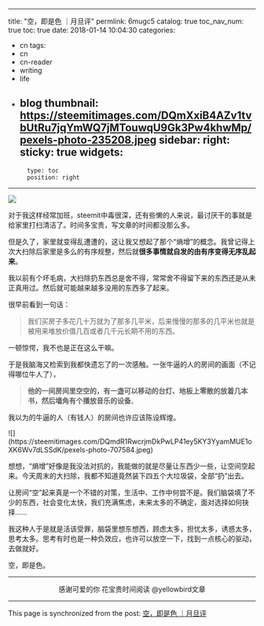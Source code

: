 
---
title: "空，即是色 ｜月旦评"
permlink: 6mugc5
catalog: true
toc_nav_num: true
toc: true
date: 2018-01-14 10:04:30
categories:
- cn
tags:
- cn
- cn-reader
- writing
- life
- blog
thumbnail: https://steemitimages.com/DQmXxiB4AZv1tvbUtRu7jqYmWQ7jMTouwqU9Gk3Pw4khwMp/pexels-photo-235208.jpeg
sidebar:
    right:
        sticky: true
widgets:
    -
        type: toc
        position: right
---


![](https://steemitimages.com/DQmXxiB4AZv1tvbUtRu7jqYmWQ7jMTouwqU9Gk3Pw4khwMp/pexels-photo-235208.jpeg)

对于我这样经常加班，steemit中毒很深，还有些懒的人来说，最讨厌干的事就是给家里打扫清洁了。时间多宝贵，写文章的时间都没那么多。

但是久了，家里就变得乱遭遭的，这让我又想起了那个“熵增”的概念。我曾记得上次大扫除后家里是多么的有序规整，然后就**很多事情就自发的由有序变得无序乱起来**。

我以前有个坏毛病，大扫除扔东西总是舍不得，常常舍不得留下来的东西还是从未正真用过。然后就可能越来越多没用的东西多了起来。
 
很早前看到一句话：
>我们买房子多花几十万就为了那多几平米，后来慢慢的那多的几平米也就是被用来堆放价值几百或者几千元长期不用的东西。

一顿惊愕，我不也是正在这么干嘛。
 
于是我脑海又检索到我都快遗忘了的一次感触。一张牛逼的人的房间的画面（不记得哪位牛人了），

>**他的一间房间里空空的，有一盏可以移动的台灯、地板上零散的放着几本书，然后墙角有个播放音乐的设备**。
 
我以为的牛逼的人（有钱人）的房间也许应该陈设辉煌。
 
<div class='pull-left'> ![](https://steemitimages.com/DQmdR1RwcrjmDkPwLP41ey5KY3YyamMUE1oXK6Wv7dLSSdK/pexels-photo-707584.jpeg) </div>

想想，“熵增”好像是我没法对抗的，我能做的就是尽量让东西少一些，让空间空起来。今天周末的大扫除，我都不知道竟然装下四五个大垃圾袋，全部“扔”出去。

让房间“空”起来真是一个不错的对策，生活中、工作中何尝不是。我们脑袋填了不少的东西，社会变化太快，我们充满焦虑，未来太多的不确定，面对选择如何抉择......

我这种人于是就是活该受罪，脑袋里想东想西，顾虑太多，担忧太多，诱惑太多，思考太多。思考有时也是一种负效应，也许可以放空一下，找到一点核心的驱动，去做就好。

空，即是色。

---

<center>感谢可爱的你
花宝贵时间阅读 @yellowbird文章</center>

- - -

This page is synchronized from the post: [空，即是色 ｜月旦评](https://steemit.com/@yellowbird/6mugc5)
